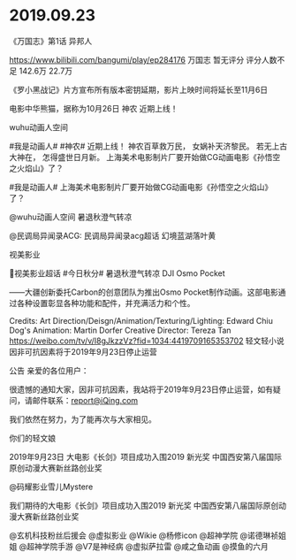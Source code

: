 # 2019.09.23

 《万国志》第1话 异邦人

https://www.bilibili.com/bangumi/play/ep284176
万国志
暂无评分
评分人数不足
142.6万 22.7万


《罗小黑战记》片方宣布所有版本密钥延期，影片上映时间将延长至11月6日         
                          
电影中华熊猫，据称为10月26日
神农 近期上线！

wuhu动画人空间                  

#我是动画人# #神农#  近期上线！
神农百草救万民，
女娲补天济黎民。
若无上古大神在，
怎得盛世日月新。
上海美术电影制片厂要开始做CG动画电影《孙悟空之火焰山》了？

#我是动画人# 上海美术电影制片厂要开始做CG动画电影《孙悟空之火焰山》了？

@wuhu动画人空间 
暑退秋澄气转凉

@民调局异闻录ACG: 民调局异闻录acg超话 幻境蓝湖落叶黄                                            

视美影业                                                        

视美影业超话 #今日秋分# 暑退秋澄气转凉
DJI Osmo Pocket

——大疆创新委托Carbon的创意团队为推出Osmo Pocket制作动画。这部电影通过各种设置彰显各种功能和配件，并充满活力和个性。

Credits:
Art Direction/Deisgn/Animation/Texturing/Lighting: Edward Chiu
Dog's Animation: Martin Dorfer
Creative Director: Tereza Tan
https://weibo.com/tv/v/I8gJkzzVz?fid=1034:4419709165353702
轻文轻小说因非可抗因素将于2019年9月23日停止运营


公告
亲爱的各位用户：

很遗憾的通知大家，因非可抗因素，我站将于2019年9月23日停止运营，如有疑问，请邮件联系：report@iQing.com

我们依然在努力，为了能再次与大家相见。

你们的轻文娘

2019年9月23日
大电影《长剑》项目成功入围2019 新光奖 中国西安第八届国际原创动漫大赛新丝路创业奖

@码耀影业雪儿Mystere

我们期待的大电影《长剑》项目成功入围2019 新光奖 中国西安第八届国际原创动漫大赛新丝路创业奖

@玄机科技粉丝后援会 @虚拟影业 @Wikie @杨修icon @超神学院 @诺德琳祯姐姐 @超神学院手游 @V7是神经病 @虚拟萨拉雷 @咸之鱼动画 @摸鱼的六月                                                             
